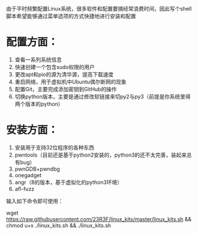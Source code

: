 由于平时频繁配置Linux系统，很多软件和配置要搞经常浪费时间，因此写个shell脚本希望能够通过菜单选项的方式快捷地进行安装和配置

# 配置方面：
1. 查看一系列系统信息
2. 快速创建一个包含sudo权限的用户
3. 更改apt和pio的源为清华源，提高下载速度
4. 重启网络，用于虚拟机中Ubuntu偶尔断网的现象
5. 配置Git，主要完成添加密钥到GitHub的操作
6. 切换python版本，主要是通过修改软链接来切py2与py3（前提是你系统里得 两个版本的python）

# 安装方面：
1. 安装用于支持32位程序的各种东西
2. pwntools（目前还是基于python2安装的，python3的还不太完善，装起来总有bug）
3. pwnGDB+pwndbg
4. onegadget
5. angr（8的版本，基于虚拟化的python3环境）
6. afl-fuzz

输入如下命令即可使用：

wget https://raw.githubusercontent.com/23R3F/linux_kits/master/linux_kits.sh && chmod u+x ./linux_kits.sh && ./linux_kits.sh
